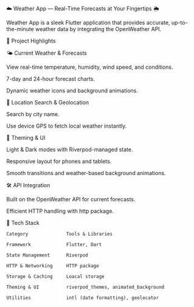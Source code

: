 ☁️ Weather App — Real-Time Forecasts at Your Fingertips 🌦️

Weather App is a sleek Flutter application that provides accurate, up-to-the-minute weather data by integrating the OpenWeather API.

🌟 Project Highlights

🌤️ Current Weather & Forecasts

View real-time temperature, humidity, wind speed, and conditions.

7-day and 24-hour forecast charts.

Dynamic weather icons and background animations.

📍 Location Search & Geolocation

Search by city name.

Use device GPS to fetch local weather instantly.


🎨 Theming & UI

Light & Dark modes with Riverpod-managed state.

Responsive layout for phones and tablets.

Smooth transitions and weather-based background animations.

🛠️ API Integration

Built on the OpenWeather API for current forecasts.

Efficient HTTP handling with http package.

🧰 Tech Stack

    Category              Tools & Libraries

    Framework             Flutter, Dart

    State Management      Riverpod

    HTTP & Networking     HTTP package

    Storage & Caching     Loacal storage

    Theming & UI          riverpod_themes, animated_background

    Utilities             intl (date formatting), geolocator
